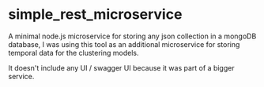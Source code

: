 # simple_rest_microservice
A minimal node.js microservice for storing any json collection in a mongoDB database, I was using this tool as an additional microservice for storing temporal data for the clustering models.

It doesn't include any UI / swagger UI because it was part of a bigger service.
